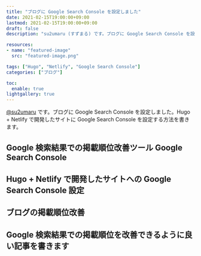 ```yaml
---
title: "ブログに Google Search Console を設定しました"
date: 2021-02-15T19:00:00+09:00
lastmod: 2021-02-15T19:00:00+09:00
draft: false
description: "su2umaru (すずまる) です。ブログに Google Search Console を設定しました。Hugo + Netlify で開発したサイトに Google Search Console を設定する方法を書きます。"

resources:
- name: "featured-image"
  src: "featured-image.png"

tags: ["Hugo", "Netlify", "Google Search Console"]
categories: ["ブログ"]

toc:
  enable: true
lightgallery: true
---
```


[@su2umaru](https://twitter.com/su2umaru) です。ブログに Google Search Console を設定しました。Hugo + Netlify で開発したサイトに Google Search Console を設定する方法を書きます。

<!--more-->

## Google 検索結果での掲載順位改善ツール Google Search Console

## Hugo + Netlify で開発したサイトへの Google Search Console 設定

## ブログの掲載順位改善

## Google 検索結果での掲載順位を改善できるように良い記事を書きます